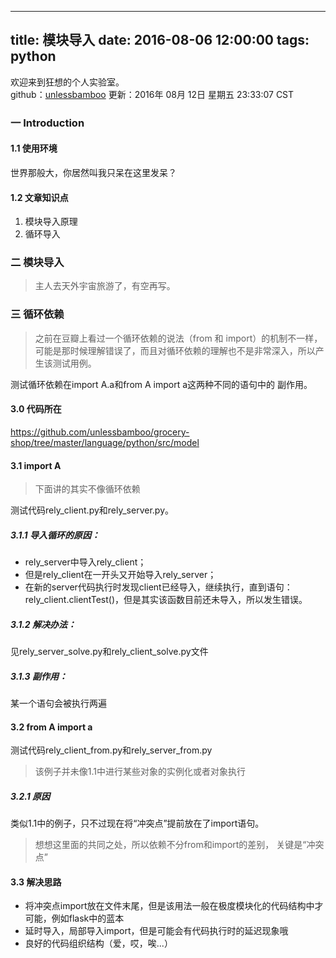 ----
title: 模块导入
date: 2016-08-06 12:00:00
tags: python
----
欢迎来到狂想的个人实验室。  
github：[unlessbamboo](https://github.com/unlessbamboo)
更新：2016年 08月 12日 星期五 23:33:07 CST


### 一 Introduction
#### 1.1 使用环境
世界那般大，你居然叫我只呆在这里发呆？

#### 1.2 文章知识点
1. 模块导入原理
2. 循环导入


### 二 模块导入
> 主人去天外宇宙旅游了，有空再写。


### 三 循环依赖
> 之前在豆瓣上看过一个循环依赖的说法（from 和 import）的机制不一样，
可能是那时候理解错误了，而且对循环依赖的理解也不是非常深入，所以产生该测试用例。

测试循环依赖在import A.a和from A import a这两种不同的语句中的
副作用。
#### 3.0 代码所在
<https://github.com/unlessbamboo/grocery-shop/tree/master/language/python/src/model>

#### 3.1 import A
> 下面讲的其实不像循环依赖

测试代码rely\_client.py和rely\_server.py。  
##### 3.1.1 导入循环的原因：  
- rely\_server中导入rely\_client；  
- 但是rely\_client在一开头又开始导入rely\_server；
- 在新的server代码执行时发现client已经导入，继续执行，直到语句：  
    rely_client.clientTest()，但是其实该函数目前还未导入，所以发生错误。

##### 3.1.2 解决办法：
见rely\_server\_solve.py和rely\_client\_solve.py文件
##### 3.1.3 副作用：
某一个语句会被执行两遍

#### 3.2 from A import a
测试代码rely\_client\_from.py和rely\_server\_from.py
> 该例子并未像1.1中进行某些对象的实例化或者对象执行
##### 3.2.1 原因
类似1.1中的例子，只不过现在将“冲突点”提前放在了import语句。
> 想想这里面的共同之处，所以依赖不分from和import的差别，
关键是“冲突点”

#### 3.3 解决思路
- 将冲突点import放在文件末尾，但是该用法一般在极度模块化的代码结构中才可能，例如flask中的蓝本
- 延时导入，局部导入import，但是可能会有代码执行时的延迟现象哦
- 良好的代码组织结构（爱，哎，唉...）
